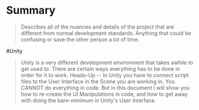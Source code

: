 # Summary 
>Describes all of the nuances and details of the project that are different from normal development standards. Anything that could be confusing or save the other person a lot of time. 


#Unity 
>Unity is a very different development environment that takes awhile to get used to. There are certain ways everything has to be done in order for it to work. Heads-Up -- In Unity you have to connect script files to the User Interface in the Scene you are working in. You *CANNOT* do everything in code. But in this document I will show you how to re-create the UI Manipulations in code, and how to get away with doing the bare-minimum in Unity's User Interface.